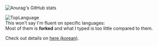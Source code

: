 ![Anurag's GitHub stats](https://github-readme-stats.vercel.app/api?username=HotoRas&show_icons=true&theme=radical)

![TopLanguage](https://github-readme-stats.vercel.app/api/top-langs/?username=HotoRas&langs_count=8&layout=compact&theme=radical")  
This won't say I'm fluent on specific languages:  
Most of them is **forked** and what I typed is too little compared to them.

Check out details on [here (korean)](https://www.hotoras.kr).
